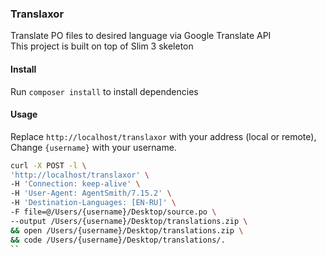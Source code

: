### Translaxor
Translate PO files to desired language via Google Translate API<br/>
This project is built on top of Slim 3 skeleton

#### Install

Run ```composer install``` to install dependencies

#### Usage

Replace ```http://localhost/translaxor``` with your address (local or remote),
Change ```{username}``` with your username.

```bash
curl -X POST -l \
'http://localhost/translaxor' \
-H 'Connection: keep-alive' \
-H 'User-Agent: AgentSmith/7.15.2' \
-H 'Destination-Languages: [EN-RU]' \
-F file=@/Users/{username}/Desktop/source.po \
--output /Users/{username}/Desktop/translations.zip \
&& open /Users/{username}/Desktop/translations.zip \
&& code /Users/{username}/Desktop/translations/.
``